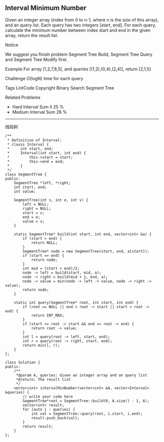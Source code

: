 ## Interval Minimum Number  ##

Given an integer array (index from 0 to n-1, where n is the size of this array), and an query list. Each query has two integers [start, end]. For each query, calculate the minimum number between index start and end in the given array, return the result list.

 Notice

We suggest you finish problem Segment Tree Build, Segment Tree Query and Segment Tree Modify first.

Example
For array [1,2,7,8,5], and queries [(1,2),(0,4),(2,4)], return [2,1,5]

Challenge 
O(logN) time for each query

Tags 
LintCode Copyright Binary Search Segment Tree

Related Problems 

- Hard Interval Sum II 25 %
- Medium Interval Sum 26 %

----------
线段树

	/**
	 * Definition of Interval:
	 * classs Interval {
	 *     int start, end;
	 *     Interval(int start, int end) {
	 *         this->start = start;
	 *         this->end = end;
	 *     }
	 */
	class SegmentTree {
	public:
	    SegmentTree *left, *right;
	    int start, end;
	    int value;
	    
	    SegmentTree(int s, int e, int v) {
	        left = NULL;
	        right = NULL;
	        start = s;
	        end = e;
	        value = v;
	    }
	    
	    static SegmentTree* build(int start, int end, vector<int> &a) {
	        if (start > end) {
	            return NULL;
	        }
	        SegmentTree* node = new SegmentTree(start, end, a[start]);
	        if (start == end) {
	            return node;
	        }
	        int mid = (start + end)/2;
	        node -> left = build(start, mid, a);
	        node -> right = build(mid + 1, end, a);
	        node -> value = min(node -> left -> value, node -> right -> value);
	        return node;
	    }
	    
	    static int query(SegmentTree* root, int start, int end) {
	        if (root == NULL || end < root -> start || start > root -> end) {
	            return INT_MAX;
	        }
	        if (start <= root -> start && end >= root -> end) {
	            return root -> value;
	        }
	        int l = query(root -> left, start, end);
	        int r = query(root -> right, start, end);
	        return min(l, r);
	    }
	};
	
	class Solution { 
	public:
	    /**
	     *@param A, queries: Given an integer array and an query list
	     *@return: The result list
	     */
	    vector<int> intervalMinNumber(vector<int> &A, vector<Interval> &queries) {
	        // write your code here
	        SegmentTree*root = SegmentTree::build(0, A.size() - 1, A);
	        vector<int> result;
	        for (auto i : queries) {
	            int val = SegmentTree::query(root, i.start, i.end);
	            result.push_back(val);
	        }
	        return result;
	    }
	};